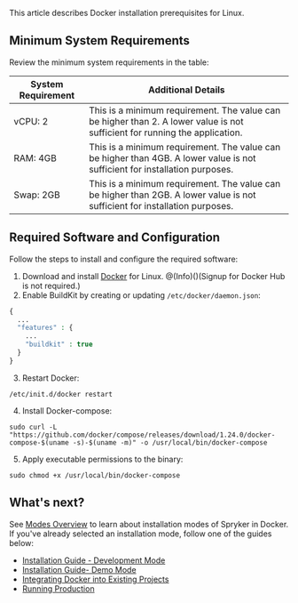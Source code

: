 This article describes Docker installation prerequisites for Linux.

## Minimum System Requirements

Review the minimum system requirements in the table:

| System Requirement | Additional Details |
| --- | --- |
| vCPU: 2 | This is a minimum requirement. The value can be higher than 2. A lower value is not sufficient for running the application. |
| RAM: 4GB | This is a minimum requirement. The value can be higher than 4GB. A lower value is not sufficient for installation purposes. |
| Swap: 2GB | This is a minimum requirement. The value can be higher than 2GB. A lower value is not sufficient for installation purposes. |

## Required Software and Configuration
Follow the steps to install and configure the required software:
1. Download and install [Docker](https://docs.docker.com/install/linux/docker-ce/ubuntu/) for Linux.
@(Info)()(Signup for Docker Hub is not required.)
2. Enable BuildKit by creating or updating `/etc/docker/daemon.json`:

```php
{
  ...
  "features" : {
    ...
    "buildkit" : true
  }
}
```
3. Restart Docker:
```shell
/etc/init.d/docker restart
```
4. Install Docker-compose:
```shell
sudo curl -L "https://github.com/docker/compose/releases/download/1.24.0/docker-compose-$(uname -s)-$(uname -m)" -o /usr/local/bin/docker-compose
```
5. Apply executable permissions to the binary:
```shell
sudo chmod +x /usr/local/bin/docker-compose
```

## What's next?
See [Modes Overview](https://documentation.spryker.com/docs/modes-overview) to learn about installation modes of Spryker in Docker.
If you've already selected an installation mode, follow one of the guides below:
* [Installation Guide - Development Mode](https://documentation.spryker.com/v4/docs/installation-guide-development-mode)
* [Installation Guide- Demo Mode](https://documentation.spryker.com/v4/docs/installation-guide-demo-mode)
* [Integrating Docker into Existing Projects](https://documentation.spryker.com/v4/docs/integrating-docker-into-existing-projects)
* [Running Production](https://documentation.spryker.com/v4/docs/running-production)
